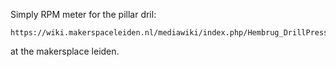 Simply RPM meter for the pillar dril:

	https://wiki.makerspaceleiden.nl/mediawiki/index.php/Hembrug_DrillPress_BoorKolom_PillarDrill

at the makersplace leiden.

